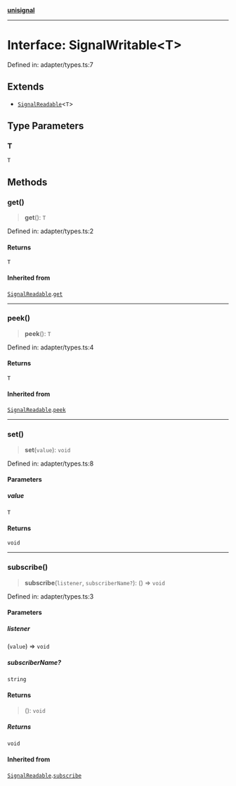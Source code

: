 [**unisignal**](../../../../README.md)

***

# Interface: SignalWritable\<T\>

Defined in: adapter/types.ts:7

## Extends

- [`SignalReadable`](SignalReadable.md)\<`T`\>

## Type Parameters

### T

`T`

## Methods

### get()

> **get**(): `T`

Defined in: adapter/types.ts:2

#### Returns

`T`

#### Inherited from

[`SignalReadable`](SignalReadable.md).[`get`](SignalReadable.md#get)

***

### peek()

> **peek**(): `T`

Defined in: adapter/types.ts:4

#### Returns

`T`

#### Inherited from

[`SignalReadable`](SignalReadable.md).[`peek`](SignalReadable.md#peek)

***

### set()

> **set**(`value`): `void`

Defined in: adapter/types.ts:8

#### Parameters

##### value

`T`

#### Returns

`void`

***

### subscribe()

> **subscribe**(`listener`, `subscriberName?`): () => `void`

Defined in: adapter/types.ts:3

#### Parameters

##### listener

(`value`) => `void`

##### subscriberName?

`string`

#### Returns

> (): `void`

##### Returns

`void`

#### Inherited from

[`SignalReadable`](SignalReadable.md).[`subscribe`](SignalReadable.md#subscribe)
